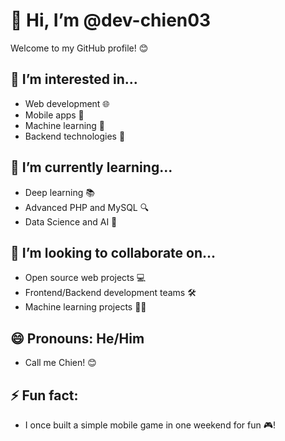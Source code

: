 # 👋 Hi, I’m @dev-chien03

Welcome to my GitHub profile! 😊

## 👀 I’m interested in...
- Web development 🌐
- Mobile apps 📱
- Machine learning 🤖
- Backend technologies 🔧

## 🌱 I’m currently learning...
- Deep learning 📚
- Advanced PHP and MySQL 🔍
- Data Science and AI 🧠

## 💞️ I’m looking to collaborate on...
- Open source web projects 💻
- Frontend/Backend development teams 🛠️
- Machine learning projects 🧑‍💻

## 😄 Pronouns: He/Him
- Call me Chien! 😊

## ⚡ Fun fact: 
- I once built a simple mobile game in one weekend for fun 🎮!

